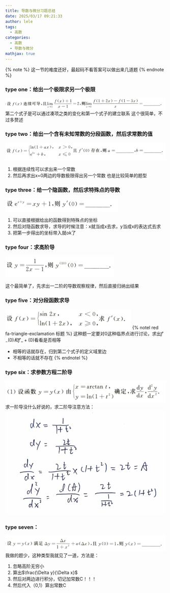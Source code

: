 ```yaml
---
title: 导数与微分习题总结
date: 2025/03/17 09:21:33
author: lele
tags:
  - 高数
categories:
  - 高数
  - 导数与微分
mathjax: true
---
```

{% note %}
这一节的难度还好，最起码不看答案可以做出来几道题
{% endnote %}
### type one：给出一个极限求另一个极限
![](../img/in-post/Pasted%20image%2020250317092327.png)
第二个式子是可以通过凑项之类的变化和第一个式子的建立联系
这个很简单，不过多赘述
### type two：给出一个含有未知常数的分段函数，然后求常数的值
![](../img/in-post/Pasted%20image%2020250317093437.png)

1. 根据连续性可以求出来一个常数
2. 然后再求出x=0两边的导数极限得出另一个常数
也是比较简单的题型
### type three：给一个隐函数，然后求特殊点的导数
![](../img/in-post/Pasted%20image%2020250317093914.png)

1. 可以直接根据给出的函数得到特殊点的坐标
2. 然后对隐函数求导，求导的时候注意：x就当成x去求，y当成x的表达式去求
3. 把第一步得出的坐标带入就ok了
### type four：求高阶导
![](../img/in-post/Pasted%20image%2020250317094418.png)

这个最简单了，先求出一二阶的导数观察规律，然后直接归纳出结果
### type five：对分段函数求导
![](../img/in-post/Pasted%20image%2020250317101416.png)
{% notel red fa-triangle-exclamation 标题 %}
这种题一定要对0这种临界点进行讨论，求出$f'_{-}(0)和f'\_{+}(0)$看看是否相等
- 相等的话就存在，归到第二个式子的定义域里边
- 不相等的话就不存在
{% endnotel %}
### type six：求参数方程二阶导
![](../img/in-post/Pasted%20image%2020250317102735.png)
求一阶导没什么好说的，求二阶导注意方法：
![](../img/in-post/扫描全能王%202025-03-17%2010.31.jpg)
### type seven：
![](../img/in-post/Pasted%20image%2020250317103431.png)
我做的题少，这种类型我就见了一道，方法是：
1. 忽略高阶无穷小
2. 算出$\frac{\Delta y}{\Delta x}$
3. 然后对两边进行积分，切记加常数C！！！
4. 然后代入（0,1）算出常数C
